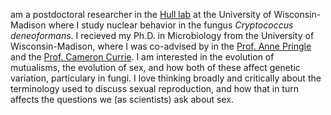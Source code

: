  am a postdoctoral researcher in the <a href="https://hulllab.bmolchem.wisc.edu/">Hull lab</a> at the University of Wisconsin-Madison where I study nuclear behavior in the fungus <i>Cryptococcus deneoformans</i>. I recieved my Ph.D. in Microbiology from the University of Wisconsin-Madison, where I was co-advised by in the <a href="https://pringlelab.github.io/index.html/">Prof. Anne Pringle</a> and the <a href="https://currielab.wisc.edu/">Prof. Cameron Currie</a>. I am interested in the evolution of mutualisms, the evolution of sex, and how both of these affect genetic variation, particulary in fungi. I love thinking broadly and critically about the terminology used to discuss sexual reproduction, and how that in turn affects the questions we (as scientists) ask about sex.